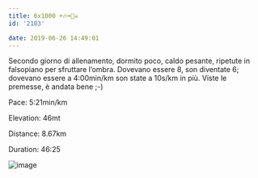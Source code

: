 ```yaml
---
title: 6x1000 ☀🔥➡🏃☠
id: '2103'

date: 2019-06-26 14:49:01
---
```


Secondo giorno di allenamento, dormito poco, caldo pesante, ripetute in falsopiano per sfruttare l’ombra. Dovevano essere 8, son diventate 6; dovevano essere a 4:00min/km son state a 10s/km in più. Viste le premesse, è andata bene ;-)

Pace: 5:21min/km

Elevation: 46mt

Distance: 8.67km

Duration: 46:25

![image](/images/2021/08/20190626-activity-image_huf9e034c976652762a1a1d1d8a87126d4_19022_700x0_resize_q75_box.jpg)

<!-- ![image](/images/2021/08/20190626-activity-map_hu1286826822fda15932699328b3a36961_60424_700x0_resize_box_3.png) -->

